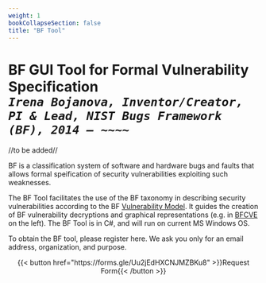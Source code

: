 ```yaml
---
weight: 1
bookCollapseSection: false
title: "BF Tool"
---
```

# BF GUI Tool for Formal Vulnerability Specification <br/>_`Irena Bojanova, Inventor/Creator, PI & Lead, NIST Bugs Framework (BF), 2014 – ~~~~`_

//to be added//

BF is a classification system of software and hardware bugs and faults that allows formal speification of security vulnerabilities exploiting such weaknesses.

The BF Tool facilitates the use of the BF taxonomy in describing security vulnerabilities according to the BF [Vulnerability Model](/BF/info/vulnerability-model/bf-vulnerability-model/). It guides the creation of BF vulnerability decryptions and graphical representations (e.g. in [BFCVE](/BF/info/bfcve) on the left). The BF Tool is in C#, and will run on current MS Windows OS. 

To obtain the BF tool, please register here. We ask you only for an email address, organization, and purpose.

<div style="text-align:center">{{< button href="https://forms.gle/Uu2jEdHXCNJMZBKu8" >}}Request Form{{< /button >}}</div>

<!-- or directly download it from here: [BF Tool](https://github.com/usnistgov/BF/tree/main/static/BF%20Tool) -->

<!-- NIST is an agency of the US Government and this  software is public domain in the United States. <br/>
Please explicitly acknowledge the source of the Bugs Framework (BF) and the Bugs Framework (BF) Tool.

Irena Bojanova, NIST<br/>
Bugs Framework (BF), 2014-2024<br/>
Bugs Framework (BF) Tool, 2020-2024<br/>
[irena.bojanova@nist.gov](irena.bojanova@nist.gov)

<l style="font-size: 15px; color: #7D3368">Important Note: Any BF-application publication that lists classes not featured on this website is a misrepresentation of BF. If in doubt, please [seek guidance from the BF PI](/BF/info/contact/bf-contact).  --> 